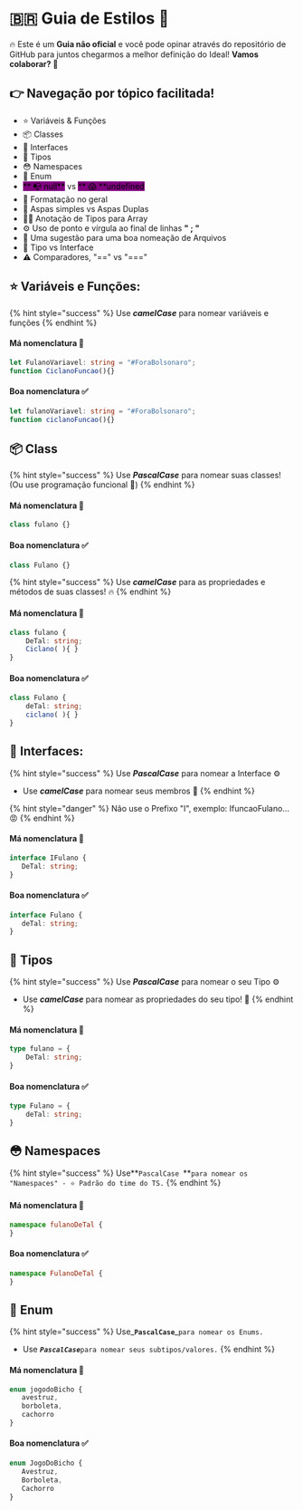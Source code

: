 # 🇧🇷 Guia de Estilos 🎨

🔥 Este é um **Guia não oficial** e você pode opinar através do repositório de GitHub para juntos chegarmos a melhor definição do Ideal! **Vamos colaborar? 💪**

## 👉 Navegação por tópico facilitada!

* ⭐️ Variáveis & Funções
* 📦 Classes
* 🔌 Interfaces
* 🌟 Tipos
* 😳 Namespaces
* 🔢 Enum
* <mark style="background-color:purple;">\*\* 📭 null\*\*</mark> vs <mark style="background-color:purple;">\*\* 😱 \*\*undefined</mark>
* 📑 Formatação no geral
* 🤔 Aspas simples vs Aspas Duplas
* 👯‍♀️ Anotação de Tipos para Array
* ⚙️ Uso de ponto e vírgula ao final de linhas **" ; "**
* 📂 Uma sugestão para uma boa nomeação de Arquivos
* 🤨 Tipo vs Interface
* ⚠️ Comparadores, "==" vs "==="

## ⭐️​ Variáveis e Funções:

{% hint style="success" %}
Use _**camelCase**_ para nomear variáveis e funções
{% endhint %}

#### &#x20;Má nomenclatura 🚫

```typescript
let FulanoVariavel: string = "#ForaBolsonaro";
function CiclanoFuncao(){}
```

#### Boa nomenclatura ✅​&#x20;

```typescript
let fulanoVariavel: string = "#ForaBolsonaro";
function ciclanoFuncao(){}
```

## 📦 Class

{% hint style="success" %}
Use _**PascalCase**_ para nomear suas classes! (Ou use programação funcional 👀)
{% endhint %}

#### &#x20;Má nomenclatura 🚫

```typescript
class fulano {}
```

#### Boa nomenclatura ✅​&#x20;

```typescript
class Fulano {}
```

{% hint style="success" %}
Use _**camelCase**_ para as propriedades e métodos de suas classes! 🔥
{% endhint %}

#### Má nomenclatura 🚫

```typescript
class fulano {
    DeTal: string; 
    Ciclano( ){ }
} 
```

#### Boa nomenclatura ✅​&#x20;

```typescript
class Fulano {
    deTal: string; 
    ciclano( ){ }
} 
```

## 🔌​ Interfaces:

{% hint style="success" %}
Use _**PascalCase**_ para nomear a Interface ⚙️

* Use _**camelCase**_ para nomear seus membros 🥰
{% endhint %}

{% hint style="danger" %}
Não use o Prefixo "I", exemplo: IfuncaoFulano... 😡&#x20;
{% endhint %}

#### &#x20;Má nomenclatura 🚫

```typescript
interface IFulano { 
   DeTal: string;
} 
```

#### Boa nomenclatura ✅​&#x20;

```typescript
interface Fulano { 
   deTal: string;
} 
```

## 🌟 Tipos&#x20;

{% hint style="success" %}
Use _**PascalCase**_ para nomear o seu Tipo ⚙️

* Use _**camelCase**_ para nomear as propriedades do seu tipo! 🥰
{% endhint %}

#### &#x20;Má nomenclatura 🚫

```typescript
type fulano = {
    DeTal: string;
}
```

#### Boa nomenclatura ✅​&#x20;

```typescript
type Fulano = {
    deTal: string;
}
```

## 😳 Namespaces&#x20;

{% hint style="success" %}
Use**`PascalCase `**`para nomear os "Namespaces" - ⭐️ Padrão do time do TS.`
{% endhint %}

#### Má nomenclatura 🚫

```typescript
namespace fulanoDeTal {
}
```

#### Boa nomenclatura ✅​&#x20;

```typescript
namespace FulanoDeTal {
}
```

## 🔢 Enum&#x20;

{% hint style="success" %}
Use_**`PascalCase`**_`para nomear os Enums.`

* Use _**`PascalCase`**_`para nomear seus subtipos/valores.`
{% endhint %}

#### Má nomenclatura 🚫

```typescript
enum jogodoBicho {
   avestruz,
   borboleta,
   cachorro
}

```

#### Boa nomenclatura ✅​&#x20;

```typescript
enum JogoDoBicho {
   Avestruz,
   Borboleta,
   Cachorro
}
```

##
